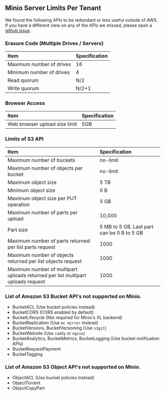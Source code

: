 ## Minio Server Limits Per Tenant
We found the following APIs to be redundant or less useful outside of AWS. If you have a different view on any of the APIs we missed, please open a [github issue](https://github.com/minio/minio/issues).

### Erasure Code (Multiple Drives / Servers)

|Item|Specification|
|:---|:---|
|Maximum number of drives| 16|
|Minimum number of drives| 4|
|Read quorum| N/2|
|Write quorum| N/2+1|

### Browser Access

|Item|Specification|
|:---|:---|
|Web browser upload size limit| 5GB|

### Limits of S3 API

|Item|Specification|
|:---|:---|
|Maximum number of buckets| no-limit|
|Maximum number of objects per bucket| no-limit|
|Maximum object size|	5 TB|
|Minimum object size| 0 B|
|Maximum object size per PUT operation| 5 GB|
|Maximum number of parts per upload| 	10,000|
|Part size|5 MB to 5 GB. Last part can be 0 B to 5 GB|
|Maximum number of parts returned per list parts request|	1000|
|Maximum number of objects returned per list objects request| 1000|
|Maximum number of multipart uploads returned per list multipart uploads request| 1000|

###  List of Amazon S3 Bucket API's not supported on Minio.

- BucketACL (Use bucket policies instead)
- BucketCORS (CORS enabled by default)
- BucketLifecycle (Not required for Minio's XL backend)
- BucketReplication (Use `mc mirror` instead)
- BucketVersions, BucketVersioning (Use `s3git`)
- BucketWebsite (Use `caddy` or `nginx`)
- BucketAnalytics, BucketMetrics, BucketLogging (Use bucket notification APIs)
- BucketRequestPayment
- BucketTagging

### List of Amazon S3 Object API's not supported on Minio.

- ObjectACL (Use bucket policies instead)
- ObjectTorrent
- ObjectCopyPart

